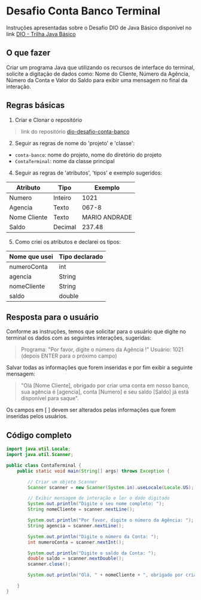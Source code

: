 # Desafio Conta Banco Terminal

Instruções apresentadas sobre o Desafio DIO de Java Básico disponível no link [DIO - Trilha Java Básico](https://github.com/digitalinnovationone/trilha-java-basico/tree/main/desafios/sintaxe)

## O que fazer

Criar um programa Java que utilizando os recursos de interface do terminal, solicite a digitação de dados como: Nome do Cliente, Número da Agência, Número da Conta e Valor do Saldo para exibir uma mensagem no final da interação.

## Regras básicas

1. Criar e Clonar o repositório

> link do repositório
[dio-desafio-conta-banco](https://github.com/kaiocampos/dio-java-basico-desafios)

2. Seguir as regras de nome do 'projeto' e 'classe':

- `conta-banco`: nome do projeto, nome do diretório do projeto
- `ContaTerminal`: nome da classe principal

4. Seguir as regras de 'atributos', 'tipos' e exemplo sugeridos:

| Atributo      | Tipo    | Exemplo       |
|-------------- |-------- |-------------- |
| Numero        | Inteiro | 1021          |
| Agencia       | Texto   | 067-8         |
| Nome Cliente  | Texto   | MARIO ANDRADE |
| Saldo         | Decimal | 237.48        |

5. Como criei os atributos e declarei os tipos:

| Nome que usei | Tipo declarado  |
|-------------- |-----------------|
| numeroConta   | int             |
| agencia       | String          |
| nomeCliente   | String          |
| saldo         | double          |

## Resposta para o usuário

Conforme as instruções, temos que solicitar para o usuário que digite no terminal os dados com as seguintes interações, sugeridas:

> Programa: "Por favor, digite o número da Agência !"
> Usuário: 1021 (depois ENTER para o próximo campo)

Salvar todas as informações que forem inseridas e por fim exibir a seguinte mensagem:

> "Olá [Nome Cliente], obrigado por criar uma conta em nosso banco, sua agência é [agencia], conta [Numero] e seu saldo [Saldo] já está disponível para saque".

Os campos em [ ] devem ser alterados pelas informações que forem inseridas pelos usuários.

## Código completo

~~~java
import java.util.Locale;
import java.util.Scanner;

public class ContaTerminal {
    public static void main(String[] args) throws Exception {

        // Criar um objeto Scanner
        Scanner scanner = new Scanner(System.in).useLocale(Locale.US);

        // Exibir mensagem de interação e ler o dado digitado
        System.out.println("Digite o seu nome completo: ");
        String nomeCliente = scanner.nextLine();

        System.out.println("Por favor, digite o número da Agência: ");
        String agencia = scanner.nextLine();

        System.out.println("Digite o número da Conta: ");
        int numeroConta = scanner.nextInt();

        System.out.println("Digite o saldo da Conta: ");
        double saldo = scanner.nextDouble();
        scanner.close();

        System.out.println("Olá, " + nomeCliente + ", obrigado por criar uma conta em nosso banco, sua agência é " + agencia + ", conta " + numeroConta + " e seu saldo R$ " + saldo + " já está disponível para saque.");

    }
}
~~~